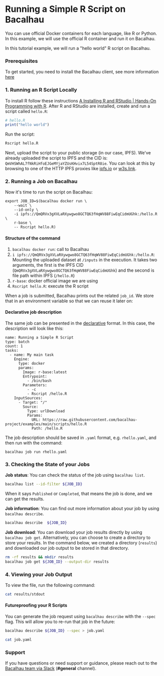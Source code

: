 # Running a Simple R Script on Bacalhau

You can use official Docker containers for each language, like R or Python. In this example, we will use the official R container and run it on Bacalhau.

In this tutorial example, we will run a "hello world" R script on Bacalhau.

### Prerequisites[​](http://localhost:3000/setting-up/workload-onboarding/r-hello-world/#prerequisites) <a href="#prerequisites" id="prerequisites"></a>

To get started, you need to install the Bacalhau client, see more information [here](../../../getting-started/installation.md)

### 1. Running an R Script Locally[​](http://localhost:3000/setting-up/workload-onboarding/r-hello-world/#1-running-an-r-script-locally) <a href="#id-1-running-an-r-script-locally" id="id-1-running-an-r-script-locally"></a>

To install R follow these instructions [A Installing R and RStudio | Hands-On Programming with R](https://rstudio-education.github.io/hopr/starting.html). After R and RStudio are installed, create and run a script called `hello.R`:

```r
# hello.R
print("hello world")
```

Run the script:

```bash
Rscript hello.R
```

Next, upload the script to your public storage (in our case, IPFS). We've already uploaded the script to IPFS and the CID is: `QmVHSWhAL7fNkRiHfoEJGeMYjaYZUsKHvix7L54SptR8ie`. You can look at this by browsing to one of the HTTP IPFS proxies like [ipfs.io](https://ipfs.tech/) or [w3s.link](https://github.com/web3-storage/w3link).

### 2. Running a Job on Bacalhau[​](http://localhost:3000/setting-up/workload-onboarding/r-hello-world/#2-running-a-job-on-bacalhau) <a href="#id-2-running-a-job-on-bacalhau" id="id-2-running-a-job-on-bacalhau"></a>

Now it's time to run the script on Bacalhau:

```
export JOB_ID=$(bacalhau docker run \
    --wait \
    --id-only \
    -i ipfs://QmQRVx3gXVLaRXywgwo8GCTQ63fHqWV88FiwEqCidmUGhk:/hello.R \
    r-base \
    -- Rscript hello.R)
```

#### Structure of the command[​](http://localhost:3000/setting-up/workload-onboarding/r-hello-world/#structure-of-the-command) <a href="#structure-of-the-command" id="structure-of-the-command"></a>

1. `bacalhau docker run`: call to Bacalhau
2. `i ipfs://QmQRVx3gXVLaRXywgwo8GCTQ63fHqWV88FiwEqCidmUGhk:/hello.R`: Mounting the uploaded dataset at `/inputs` in the execution. It takes two arguments, the first is the IPFS CID (`QmQRVx3gXVLaRXywgwo8GCTQ63fHqWV88FiwEqCidmUGhk`) and the second is file path within IPFS (`/hello.R`)
3. `r-base`: docker official image we are using
4. `Rscript hello.R`: execute the R script

When a job is submitted, Bacalhau prints out the related `job_id`. We store that in an environment variable so that we can reuse it later on:

#### Declarative job description[​](http://localhost:3000/setting-up/workload-onboarding/r-hello-world/#declarative-job-description) <a href="#declarative-job-description" id="declarative-job-description"></a>

The same job can be presented in the [declarative](../../jobs/job.md) format. In this case, the description will look like this:

```
name: Running a Simple R Script
type: batch
count: 1
tasks:
  - name: My main task
    Engine:
      type: docker
      params:
        Image: r-base:latest
        Entrypoint:
          - /bin/bash
        Parameters:
          - -c        
          - Rscript /hello.R
    InputSources:
      - Target: "/"
        Source:
          Type: urlDownload
          Params:
            URL: https://raw.githubusercontent.com/bacalhau-project/examples/main/scripts/hello.R
            Path: /hello.R
```

The job description should be saved in `.yaml` format, e.g. `rhello.yaml`, and then run with the command:

```
bacalhau job run rhello.yaml
```

### 3. Checking the State of your Jobs[​](http://localhost:3000/setting-up/workload-onboarding/r-hello-world/#3-checking-the-state-of-your-jobs) <a href="#id-3-checking-the-state-of-your-jobs" id="id-3-checking-the-state-of-your-jobs"></a>

**Job status**: You can check the status of the job using `bacalhau list`.

```bash
bacalhau list --id-filter ${JOB_ID}
```

When it says `Published` or `Completed`, that means the job is done, and we can get the results.

**Job information**: You can find out more information about your job by using `bacalhau describe`.

```bash
bacalhau describe  ${JOB_ID}
```

**Job download**: You can download your job results directly by using `bacalhau job get`. Alternatively, you can choose to create a directory to store your results. In the command below, we created a directory (`results`) and downloaded our job output to be stored in that directory.

```bash
rm -rf results && mkdir results
bacalhau job get ${JOB_ID} --output-dir results
```

### 4. Viewing your Job Output[​](http://localhost:3000/setting-up/workload-onboarding/r-hello-world/#4-viewing-your-job-output) <a href="#id-4-viewing-your-job-output" id="id-4-viewing-your-job-output"></a>

To view the file, run the following command:

```bash
cat results/stdout
```

#### Futureproofing your R Scripts[​](http://localhost:3000/setting-up/workload-onboarding/r-hello-world/#futureproofing-your-r-scripts) <a href="#futureproofing-your-r-scripts" id="futureproofing-your-r-scripts"></a>

You can generate the job request using `bacalhau describe` with the `--spec` flag. This will allow you to re-run that job in the future:

```bash
bacalhau describe ${JOB_ID} --spec > job.yaml
```

```bash
cat job.yaml
```

### Support[​](http://localhost:3000/setting-up/workload-onboarding/r-hello-world/#support) <a href="#support" id="support"></a>

If you have questions or need support or guidance, please reach out to the [Bacalhau team via Slack](https://bacalhauproject.slack.com/ssb/redirect) (**#general** channel).
